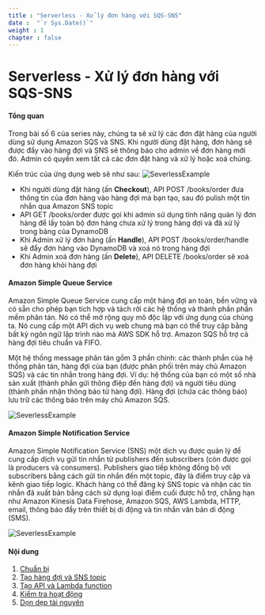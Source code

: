```yaml
---
title : "Serverless - Xử lý đơn hàng với SQS-SNS"
date :  "`r Sys.Date()`" 
weight : 1 
chapter : false
---
```

# Serverless - Xử lý đơn hàng với SQS-SNS

#### Tổng quan

Trong bài số 6 của series này, chúng ta sẽ xử lý các đơn đặt hàng của người dùng sử dụng Amazon SQS và SNS. Khi người dùng đặt hàng, đơn hàng sẽ được đẩy vào hàng đợi và SNS sẽ thông báo cho admin về đơn hàng mới đó. Admin có quyền xem tất cả các đơn đặt hàng và xử lý hoặc xoá chúng.

Kiến trúc của ứng dụng web sẽ như sau:
![SeverlessExample](/images/serverless-diagram.png?featherlight=false&width=50pc)

- Khi người dùng đặt hàng (ấn **Checkout**), API POST /books/order đưa thông tin của đơn hàng vào hàng đợi mà bạn tạo, sau đó pulish một tin nhắn qua Amazon SNS topic
- API GET /books/order được gọi khi admin sử dụng tính năng quản lý đơn hàng để lấy toàn bộ đơn hàng chưa xử lý trong hàng đợi và đã xử lý trong bảng của DynamoDB
- Khi Admin xử lý đơn hàng (ấn **Handle**),  API POST /books/order/handle sẽ đẩy đơn hàng vào DynamoDB và xoá nó trong hàng đợi
- Khi Admin xoá đơn hàng (ấn **Delete**), API DELETE /books/order sẽ xoá đơn hàng khỏi hàng đợi

#### Amazon Simple Queue Service
Amazon Simple Queue Service cung cấp một hàng đợi an toàn, bền vững và có sẵn cho phép bạn tích hợp và tách rời các hệ thống và thành phần phần mềm phân tán. Nó có thể mở rộng quy mô độc lập với ứng dụng của chúng ta. Nó cung cấp một API dịch vụ web chung mà bạn có thể truy cập bằng bất kỳ ngôn ngữ lập trình nào mà AWS SDK hỗ trợ. Amazon SQS hỗ trợ cả hàng đợi tiêu chuẩn và FIFO. 

Một hệ thống message phân tán gồm 3 phần chính: các thành phần của hệ thống phân tán, hàng đợi của bạn (được phân phối trên máy chủ Amazon SQS) và các tin nhắn trong hàng đợi. Ví dụ: hệ thống của bạn có một số nhà sản xuất (thành phần gửi thông điệp đến hàng đợi) và người tiêu dùng (thành phần nhận thông báo từ hàng đợi). Hàng đợi (chứa các thông báo) lưu trữ các thông báo trên máy chủ Amazon SQS.

![SeverlessExample](/images/sqs-basic.png?featherlight=false&width=55pc)


#### Amazon Simple Notification Service
Amazon Simple Notification Service (SNS) một dịch vụ được quản lý để cung cấp dịch vụ gửi tin nhắn từ publishers đến subscribers (còn được gọi là producers và consumers). Publishers giao tiếp không đồng bộ với subscribers bằng cách gửi tin nhắn đến một topic, đây là điểm truy cập và kênh giao tiếp logic. Khách hàng có thể đăng ký SNS topic và nhận các tin nhắn đã xuất bản bằng cách sử dụng loại điểm cuối được hỗ trợ, chẳng hạn như Amazon Kinesis Data Firehose, Amazon SQS, AWS Lambda, HTTP, email, thông báo đẩy trên thiết bị di động và tin nhắn văn bản di động (SMS).

![SeverlessExample](/images/sns-basic.png?featherlight=false&width=50pc)

#### Nội dung

 1. [Chuẩn bị](1-preparation/)
 2. [Tạo hàng đợi và SNS topic](2-create-sqs-and-sns/)
 3. [Tạo API và Lambda function](3-create-api-lambda-function/)
 4. [Kiểm tra hoạt động](4-test-operation/)
 5. [Dọn dẹp tài nguyên](5-cleanup)
